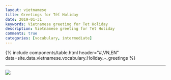 ```yaml
---
layout: vietnamese
title: Greetings for Tết Holiday
date: 2019-01-31
keywords: Vietnamese greeting for Tet Holiday
description: Vietnamese greeting for Tet Holiday
comments: true
categories: [vocabulary, intermediate]
---
```

{% include components/table.html header="#,VN,EN" data=site.data.vietnamese.vocabulary.Holiday_-_greetings %}

---

![](https://upload.wikimedia.org/wikipedia/commons/thumb/3/3e/Ch%C3%BAc_M%E1%BB%ABng_N%C4%83m_M%E1%BB%9Bi_%28b%E1%BA%A3n_ch%E1%BB%AF_th%E1%BA%A3o%29.svg/800px-Ch%C3%BAc_M%E1%BB%ABng_N%C4%83m_M%E1%BB%9Bi_%28b%E1%BA%A3n_ch%E1%BB%AF_th%E1%BA%A3o%29.svg.png)
